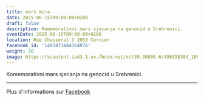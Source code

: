 ```yaml
---
title: marš mira
date: 2025-06-15T09:00:00+0200
draft: false
description: Komemorativni mars sjecanja na genocid u Srebrenici.
eventDate: 2025-06-15T09:00:00+0200
location: Rue Chasseral 3 2053 Cernier
facebook_id: '1403473444164976'
weight: 30
image: https://scontent-iad3-1.xx.fbcdn.net/v/t39.30808-6/496358384_1007574214836511_4806363768185633011_n.jpg?_nc_cat=102&ccb=1-7&_nc_sid=9e60e4&_nc_ohc=rW-R7Tn--gkQ7kNvwFuMjdT&_nc_oc=AdmnA4GpQDQ7y5m7V6hWsOjKdiPa93hNQwqIBe-FG6S8f_e5dtHfA3qSdD0v2jauAew&_nc_zt=23&_nc_ht=scontent-iad3-1.xx&edm=ABTKTjYEAAAA&_nc_gid=eWXZMP2L1kg1m1yIk6R7qw&oh=00_Afc139m0vGQXcHK6nL68d5u-xj_5u1RBtTBweZlQW95VBA&oe=68F37AAE
---
```


Komemorativni mars sjecanja na genocid u Srebrenici.

---

Plus d'informations sur [Facebook](https://facebook.com/events/1403473444164976)